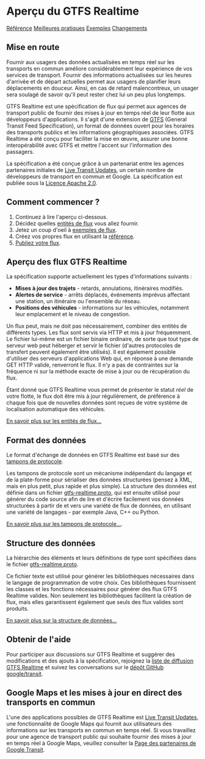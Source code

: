 # Aperçu du GTFS Realtime

<div class=landing-page>
    <a class=button href=reference>Référence</a>
    <a class=button href=best-practices>Meilleures pratiques</a>
    <a class=button href=feed-examples>Exemples</a>
    <a class=button href=changes>Changements</a>
</div>

## Mise en route

Fournir aux usagers des données actualisées en temps réel sur les transports en commun améliore considérablement leur expérience de vos services de transport. Fournir des informations actualisées sur les heures d'arrivée et de départ actuelles permet aux usagers de planifier leurs déplacements en douceur. Ainsi, en cas de retard malencontreux, un usager sera soulagé de savoir qu'il peut rester chez lui un peu plus longtemps.

GTFS Realtime est une spécification de flux qui permet aux agences de transport public de fournir des mises à jour en temps réel de leur flotte aux développeurs d'applications. Il s'agit d'une extension de [GTFS](../schedule/reference) (General Transit Feed Specification), un format de données ouvert pour les horaires des transports publics et les informations géographiques associées. GTFS Realtime a été conçu pour faciliter la mise en œuvre, assurer une bonne interopérabilité avec GTFS et mettre l'accent sur l'information des passagers.

La spécification a été conçue grâce à un partenariat entre les agences partenaires initiales de [Live Transit Updates](https://developers.google.com/transit/google-transit#LiveTransitUpdates), un certain nombre de développeurs de transport en commun et Google. La spécification est publiée sous la [Licence Apache 2.0](https://www.apache.org/licenses/LICENSE-2.0.html).

## Comment commencer ?

1.  Continuez à lire l'aperçu ci-dessous.
2.  Décidez quelles [entités de flux](feed-entities) vous allez fournir.
3.  Jetez un coup d'oeil à [exemples de flux](feed-examples).
4.  Créez vos propres flux en utilisant la [référence](reference).
5.  [Publiez votre flux](best-practices/#feed-publishing-general-practices).

## Aperçu des flux GTFS Realtime

La spécification supporte actuellement les types d'informations suivants :

* **Mises à jour des trajets** - retards, annulations, itinéraires modifiés.
* **Alertes de service** - arrêts déplacés, événements imprévus affectant une station, un itinéraire ou l'ensemble du réseau.
* **Positions des véhicules** - informations sur les véhicules, notamment leur emplacement et le niveau de congestion.

Un flux peut, mais ne doit pas nécessairement, combiner des entités de différents types. Les flux sont servis via HTTP et mis à jour fréquemment. Le fichier lui-même est un fichier binaire ordinaire, de sorte que tout type de serveur web peut héberger et servir le fichier (d'autres protocoles de transfert peuvent également être utilisés). Il est également possible d'utiliser des serveurs d'applications Web qui, en réponse à une demande GET HTTP valide, renverront le flux. Il n'y a pas de contraintes sur la fréquence ni sur la méthode exacte de mise à jour ou de récupération du flux.

Étant donné que GTFS Realtime vous permet de présenter le statut _réel_ de votre flotte, le flux doit être mis à jour régulièrement, de préférence à chaque fois que de nouvelles données sont reçues de votre système de localisation automatique des véhicules.

[En savoir plus sur les entités de flux...](feed-entities)

## Format des données

Le format d'échange de données en GTFS Realtime est basé sur des [tampons de protocole](https://developers.google.com/protocol-buffers/).

Les tampons de protocole sont un mécanisme indépendant du langage et de la plate-forme pour sérialiser des données structurées (pensez à XML, mais en plus petit, plus rapide et plus simple). La structure des données est définie dans un fichier [gtfs-realtime.proto](proto), qui est ensuite utilisé pour générer du code source afin de lire et d'écrire facilement vos données structurées à partir de et vers une variété de flux de données, en utilisant une variété de langages - par exemple Java, C++ ou Python.

[En savoir plus sur les tampons de protocole...](https://developers.google.com/protocol-buffers/).

## Structure des données

La hiérarchie des éléments et leurs définitions de type sont spécifiées dans le fichier [gtfs-realtime.proto](proto).

Ce fichier texte est utilisé pour générer les bibliothèques nécessaires dans le langage de programmation de votre choix. Ces bibliothèques fournissent les classes et les fonctions nécessaires pour générer des flux GTFS Realtime valides. Non seulement les bibliothèques facilitent la création de flux, mais elles garantissent également que seuls des flux valides sont produits.

[En savoir plus sur la structure de données...](reference)

## Obtenir de l'aide

Pour participer aux discussions sur GTFS Realtime et suggérer des modifications et des ajouts à la spécification, rejoignez la [liste de diffusion GTFS Realtime](https://groups.google.com/group/gtfs-realtime) et suivez les conversations sur le [dépôt GitHub google/transit](https://github.com/google/transit).

## Google Maps et les mises à jour en direct des transports en commun

L'une des applications possibles de GTFS Realtime est [Live Transit Updates](https://developers.google.com/transit/google-transit#LiveTransitUpdates), une fonctionnalité de Google Maps qui fournit aux utilisateurs des informations sur les transports en commun en temps réel. Si vous travaillez pour une agence de transport public qui souhaite fournir des mises à jour en temps réel à Google Maps, veuillez consulter la [Page des partenaires de Google Transit](https://maps.google.com/help/maps/transit/partners/live-updates.html).
